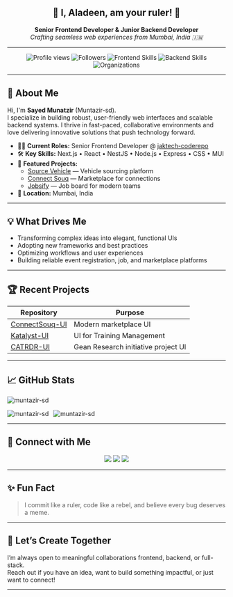 <h2 align="center">👑 I, Aladeen, am your ruler! 👑</h2>
<p align="center">
  <b>Senior Frontend Developer & Junior Backend Developer</b><br>
  <i>Crafting seamless web experiences from Mumbai, India 🇮🇳</i>
</p>

---

<p align="center">
  <img src="https://komarev.com/ghpvc/?username=muntazir-sd&label=Profile%20views&color=0e75b6&style=flat" alt="Profile views" />
  <img src="https://img.shields.io/github/followers/Muntazir-sd?style=social" alt="Followers" />
  <img src="https://img.shields.io/badge/Frontend-Next.js%20|%20React%20|%20MUI-blueviolet?logo=react&logoColor=white" alt="Frontend Skills" />
  <img src="https://img.shields.io/badge/Backend-Node.js%20|%20NestJS%20|%20Express-brightgreen?logo=node.js&logoColor=white" alt="Backend Skills" />
  <img src="https://img.shields.io/badge/Organizations-dev--cubosquare%20|%20jaktech--coderepo-orange" alt="Organizations" />
</p>

---

## 🚀 About Me

Hi, I'm **Sayed Munatzir** (Muntazir-sd).  
I specialize in building robust, user-friendly web interfaces and scalable backend systems. I thrive in fast-paced, collaborative environments and love delivering innovative solutions that push technology forward.

- 🧑‍💻 **Current Roles:** Senior Frontend Developer @ [jaktech-coderepo](https://github.com/jaktech-coderepo)
- 🛠️ **Key Skills:** Next.js • React • NestJS • Node.js • Express • CSS • MUI
- 🌟 **Featured Projects:**
  - [Source Vehicle](https://www.sourcevehicle.com/) — Vehicle sourcing platform
  - [Connect Souq](https://connect-souq-ui.vercel.app/) — Marketplace for connections
  - [Jobsify](#) — Job board for modern teams
- 📍 **Location:** Mumbai, India

---

## 💡 What Drives Me

- Transforming complex ideas into elegant, functional UIs
- Adopting new frameworks and best practices
- Optimizing workflows and user experiences
- Building reliable event registration, job, and marketplace platforms

---

## 🏆 Recent Projects

| Repository | Purpose |
|------------|---------|
| [ConnectSouq-UI](https://github.com/jaktech-coderepo/ConnectSouq-UI) | Modern marketplace UI |
| [Katalyst-UI](https://github.com/jaktech-coderepo/Katalyst-UI) | UI for Training Management |
| [CATRDR-UI](https://github.com/jaktech-coderepo/CATRDR-UI) | Gean Research initiative project UI |

---

## 📈 GitHub Stats

<p align="left"> <img src="https://github-profile-trophy-orcin.vercel.app/?username=muntazir-sd&theme=gruvbox&margin-w=5&column=9&no-frame=true" alt="muntazir-sd" /> </p>
&nbsp;<img align="left" src="https://github-readme-stats-seven-kappa-83.vercel.app/api?username=muntazir-sd&show_icons=true&include_all_commits=true&hide_border=true&theme=gruvbox" alt="muntazir-sd" />
<img src="https://github-readme-stats-seven-kappa-83.vercel.app/api/top-langs?username=muntazir-sd&show_icons=true&locale=en&layout=compact&count-private=true&langs_count=20&theme=gruvbox" alt="muntazir-sd" />
<p></p>

---

## 🔗 Connect with Me

<div align="center">
  <a href="https://github.com/Muntazir-sd"><img src="https://img.shields.io/badge/GitHub-Muntazir--sd-181717?logo=github" /></a>
  <a href="https://twitter.com/MuntazirAs9"><img src="https://img.shields.io/badge/Twitter-@MuntazirAs9-1DA1F2?logo=twitter" /></a>
  <a href="mailto:sayedmuntazir007@gmail.com"><img src="https://img.shields.io/badge/Email-sayedmuntazir007@gmail.com-D14836?logo=gmail" /></a>
</div>

---

## ✨ Fun Fact

> I commit like a ruler, code like a rebel, and believe every bug deserves a meme.

---

## 🤝 Let’s Create Together

I’m always open to meaningful collaborations frontend, backend, or full-stack.  
Reach out if you have an idea, want to build something impactful, or just want to connect!

---

<!-- Let's build, innovate, and conquer some code! 👑 -->
